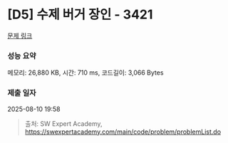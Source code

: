 # [D5] 수제 버거 장인 - 3421 

[문제 링크](https://swexpertacademy.com/main/code/problem/problemDetail.do?contestProbId=AWErcQmKy6kDFAXi) 

### 성능 요약

메모리: 26,880 KB, 시간: 710 ms, 코드길이: 3,066 Bytes

### 제출 일자

2025-08-10 19:58



> 출처: SW Expert Academy, https://swexpertacademy.com/main/code/problem/problemList.do